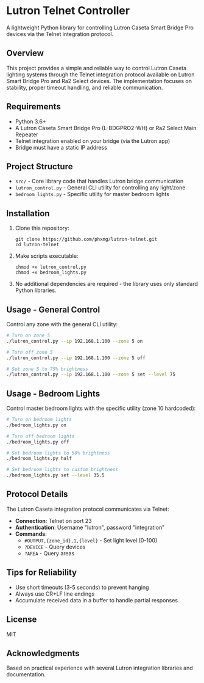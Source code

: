 # Lutron Telnet Controller

A lightweight Python library for controlling Lutron Caseta Smart Bridge Pro devices via the Telnet integration protocol.

## Overview

This project provides a simple and reliable way to control Lutron Caseta lighting systems through the Telnet integration protocol available on Lutron Smart Bridge Pro and Ra2 Select devices. The implementation focuses on stability, proper timeout handling, and reliable communication.

## Requirements

- Python 3.6+
- A Lutron Caseta Smart Bridge Pro (L-BDGPRO2-WH) or Ra2 Select Main Repeater
- Telnet integration enabled on your bridge (via the Lutron app)
- Bridge must have a static IP address

## Project Structure

- `src/` - Core library code that handles Lutron bridge communication
- `lutron_control.py` - General CLI utility for controlling any light/zone
- `bedroom_lights.py` - Specific utility for master bedroom lights

## Installation

1. Clone this repository:
   ```
   git clone https://github.com/phxmg/lutron-telnet.git
   cd lutron-telnet
   ```

2. Make scripts executable:
   ```
   chmod +x lutron_control.py
   chmod +x bedroom_lights.py
   ```

3. No additional dependencies are required - the library uses only standard Python libraries.

## Usage - General Control

Control any zone with the general CLI utility:

```bash
# Turn on zone 5
./lutron_control.py --ip 192.168.1.100 --zone 5 on

# Turn off zone 5
./lutron_control.py --ip 192.168.1.100 --zone 5 off

# Set zone 5 to 75% brightness
./lutron_control.py --ip 192.168.1.100 --zone 5 set --level 75
```

## Usage - Bedroom Lights

Control master bedroom lights with the specific utility (zone 10 hardcoded):

```bash
# Turn on bedroom lights
./bedroom_lights.py on

# Turn off bedroom lights
./bedroom_lights.py off

# Set bedroom lights to 50% brightness
./bedroom_lights.py half

# Set bedroom lights to custom brightness
./bedroom_lights.py set --level 35.5
```

## Protocol Details

The Lutron Caseta integration protocol communicates via Telnet:

- **Connection**: Telnet on port 23
- **Authentication**: Username "lutron", password "integration"
- **Commands**: 
  - `#OUTPUT,{zone_id},1,{level}` - Set light level (0-100)
  - `?DEVICE` - Query devices
  - `?AREA` - Query areas

## Tips for Reliability

- Use short timeouts (3-5 seconds) to prevent hanging
- Always use CR+LF line endings
- Accumulate received data in a buffer to handle partial responses

## License

MIT

## Acknowledgments

Based on practical experience with several Lutron integration libraries and documentation. 
